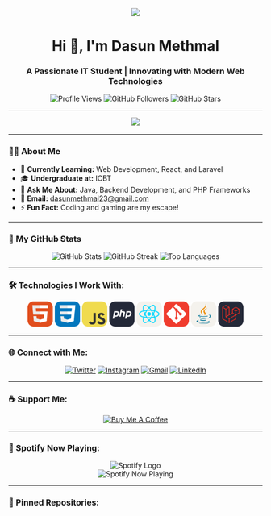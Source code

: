 <p align="center">
  <img src="https://github.com/7oSkaaa/7oSkaaa/blob/main/Images/about_me.gif?raw=true" width="150px">
</p>

<h1 align="center">Hi 👋, I'm Dasun Methmal</h1>
<h3 align="center">A Passionate IT Student | Innovating with Modern Web Technologies</h3>
<p align="center">
  <img src="https://komarev.com/ghpvc/?username=Dass23M&label=Profile%20Views&color=0e75b6&style=flat" alt="Profile Views" />
  <img src="https://img.shields.io/github/followers/Dass23M?label=Followers" alt="GitHub Followers" />
  <img src="https://img.shields.io/github/stars/Dass23M?label=Stars" alt="GitHub Stars" />
</p>

---

<div align="center">
  <img src="https://readme-typing-svg.herokuapp.com?font=Fira+Code&size=22&pause=1000&color=FF5733&center=true&vCenter=true&width=500&lines=Building+Dynamic+Web+Applications;Exploring+AI+and+New+Technologies;Passionate+Developer+and+Lifelong+Learner">
</div>

---

### 🧑‍💻 About Me
- 🌱 **Currently Learning:** Web Development, React, and Laravel  
- 🎓 **Undergraduate at:** ICBT  
- 💬 **Ask Me About:** Java, Backend Development, and PHP Frameworks  
- 📧 **Email:** dasunmethmal23@gmail.com  
- ⚡ **Fun Fact:** Coding and gaming are my escape!  

---

### 🚀 My GitHub Stats
<div align="center">
  <img src="https://github-readme-stats.vercel.app/api?username=Dass23M&theme=radical&show_icons=true&count_private=true" alt="GitHub Stats" height="180px" />
  <img src="https://github-readme-streak-stats.herokuapp.com/?user=Dass23M&theme=radical" alt="GitHub Streak" height="180px" />
  <img src="https://github-readme-stats.vercel.app/api/top-langs/?username=Dass23M&theme=radical&langs_count=8&layout=compact" alt="Top Languages" height="180px" />
</div>

---

### 🛠️ Technologies I Work With:
<p align="center">
  <img src="https://github.com/tandpfun/skill-icons/blob/main/icons/HTML.svg" alt="HTML" width="50" height="50" />
  <img src="https://github.com/tandpfun/skill-icons/blob/main/icons/CSS.svg" alt="CSS" width="50" height="50" />
  <img src="https://github.com/tandpfun/skill-icons/blob/main/icons/JavaScript.svg" alt="JavaScript" width="50" height="50" />
  <img src="https://github.com/tandpfun/skill-icons/blob/main/icons/PHP-Dark.svg" alt="PHP" width="50" height="50" />
  <img src="https://github.com/tandpfun/skill-icons/blob/main/icons/React-Light.svg" alt="React" width="50" height="50" />
  <img src="https://github.com/tandpfun/skill-icons/blob/main/icons/Git.svg" alt="Git" width="50" height="50" />
  <img src="https://github.com/tandpfun/skill-icons/blob/main/icons/Java-Light.svg" alt="Java" width="50" height="50" />
  <img src="https://github.com/tandpfun/skill-icons/blob/main/icons/Laravel-Dark.svg" alt="Laravel" width="50" height="50" />
</p>

---

### 🌐 Connect with Me:
<p align="center">
  <a href="https://twitter.com/MethmalDasun" target="_blank"><img src="https://raw.githubusercontent.com/rahuldkjain/github-profile-readme-generator/master/src/images/icons/Social/twitter.svg" alt="Twitter" width="40" /></a>
  <a href="https://instagram.com/_dase23_" target="_blank"><img src="https://raw.githubusercontent.com/rahuldkjain/github-profile-readme-generator/master/src/images/icons/Social/instagram.svg" alt="Instagram" width="40" /></a>
  <a href="mailto:dasunmethmal23@gmail.com"><img src="https://img.icons8.com/fluent/48/000000/gmail--v1.png" alt="Gmail" width="40" /></a>
  <a href="https://www.linkedin.com/in/dasunmethmal/" target="_blank"><img src="https://img.icons8.com/fluent/48/000000/linkedin.png" alt="LinkedIn" width="40" /></a>
</p>

---

### ☕ Support Me:
<p align="center">
  <a href="https://www.buymeacoffee.com/Dass23M" target="_blank">
    <img src="https://cdn.buymeacoffee.com/buttons/v2/default-yellow.png" width="210" alt="Buy Me A Coffee" />
  </a>
</p>

---

### 🎵 Spotify Now Playing:
<p align="center">
  <img src="https://img.icons8.com/ios-filled/50/ffffff/spotify.png" alt="Spotify Logo" />
  <br>
  <img src="https://spotify-github-profile.vercel.app/api/view?uid=31k4ph2bjot6hm6uax7mhwaocynu&cover_image=true&theme=default&bar_color=53b14f&bar_color_cover=false" alt="Spotify Now Playing" />
</p> 

---

### 📌 Pinned Repositories:
<div align="center">
  <a href="https://github.com/Dass23M/Project1"><img src="[https://github-readme-stats.vercel.app/api/pin/?]
</div>
